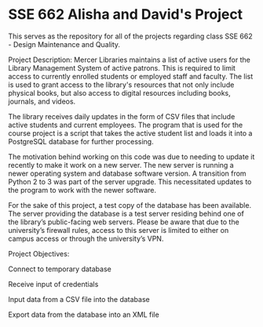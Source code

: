 # SSE 662 Alisha and David's Project

This serves as the repository for all of the projects regarding class SSE 662 - Design Maintenance and Quality.

Project Description:
Mercer Libraries maintains a list of active users for the Library Management System of active patrons. This is required to limit access to currently enrolled students or employed staff and faculty. The list is used to grant access to the library's resources that not only include physical books, but also access to digital resources including books, journals, and videos.

The library receives daily updates in the form of CSV files that include active students and current employees. The program that is used for the course project is a script that takes the active student list and loads it into a PostgreSQL database for further processing.


The motivation behind working on this code was due to needing to update it recently to make it work on a new server. The new server is running a newer operating system and database software version. A transition from Python 2 to 3 was part of the server upgrade. This necessitated updates to the program to work with the newer software.

For the sake of this project, a test copy of the database has been available. The server providing the database is a test server residing behind one of the library’s public-facing web servers. Please be aware that due to the university’s firewall rules, access to this server is limited to either on campus access or through the university’s VPN.

Project Objectives:

Connect to temporary database

Receive input of credentials

Input data from a CSV file into the database

Export data from the database into an XML file
